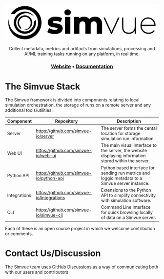 <p align="center">
  <picture>
    <source media="(prefers-color-scheme: dark)" srcset="https://github.com/simvue-io/.github/blob/5eb8cfd2edd3269259eccd508029f269d993282f/simvue-white.png" />
    <source media="(prefers-color-scheme: light)" srcset="https://github.com/simvue-io/.github/blob/5eb8cfd2edd3269259eccd508029f269d993282f/simvue-black.png" />
    <img alt="Simvue" src="https://github.com/simvue-io/.github/blob/5eb8cfd2edd3269259eccd508029f269d993282f/simvue-black.png">
  </picture>
</p>
 
<p align="center"> 
Collect metadata, metrics and artifacts from simulations, processing and AI/ML training tasks running on any platform, in real time.
</p>

<h3 align="center">
 <a href="https://simvue.io"><b>Website</b></a>
  •
  <a href="https://docs.simvue.io"><b>Documentation</b></a>
</h3>

# The Simvue Stack

The Simvue framework is divided into components relating to local simulation orchestration, the storage of runs on a remote server and any additional tools/utilities.

|**Component**|**Repository**|**Description**|
|-------------|--------------|---------------|
| Server      |https://github.com/simvue-io/server|The server forms the cental location for storage simulation run information.|
| Web UI      |https://github.com/simvue-io/web-ui|The main visual interface to the server, the website displaying information stored within the server.|
| Python API  |https://github.com/simvue-io/python-api|Python based interface for sending run metrics and loggic metadata to a Simvue server instance.|
| Integrations |https://github.com/simvue-io/integrations|Extensions to the Python API to simplify connectivity with simulation software.|
| CLI         |https://github.com/simvue-io/simvue-cli|Command Line Interface for quick browsing locally of data on a Simvue server.|

Each of these is an open source project in which we welcome contribution or comments.

# Contact Us/Discussion

The Simvue team uses GitHub Discussions as a way of communicating both with our users and contributors
